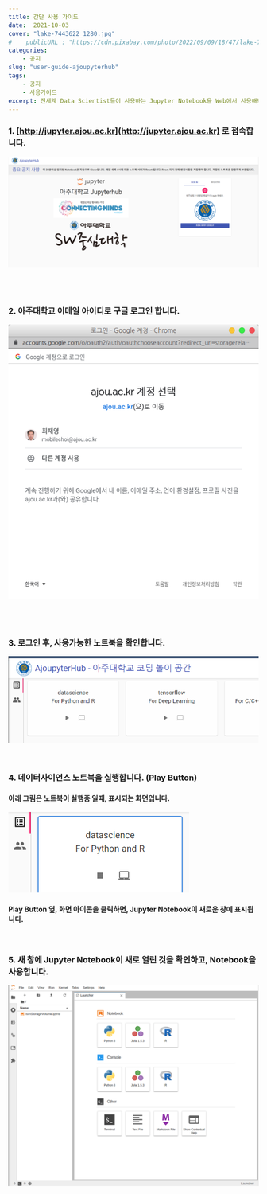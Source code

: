 ```yaml
---
title: 간단 사용 가이드
date:  2021-10-03
cover: "lake-7443622_1280.jpg" 
#    publicURL : "https://cdn.pixabay.com/photo/2022/09/09/18/47/lake-7443622_1280.jpg" # "./cover.jpg"
categories: 
    - 공지
slug: "user-guide-ajoupyterhub"
tags:
    - 공지
    - 사용가이드
excerpt: 전세계 Data Scientist들이 사용하는 Jupyter Notebook을 Web에서 사용해보세요. 
---
```


### 1. [http://jupyter.ajou.ac.kr](http://jupyter.ajou.ac.kr) 로 접속합니다.
![](./images/ajoupyter_home_1.png)

<br/>
<br/>

### 2. 아주대학교 이메일 아이디로 구글 로그인 합니다.
![](./images/Google_login.png)

<br/>
<br/>

### 3. 로그인 후, 사용가능한 노트북을 확인합니다.
![notebook-list](./images/list-of-notebooks.png)

<br/>

### 4. 데이터사이언스 노트북을 실행합니다. (Play Button)

#### 아래 그림은 노트북이 실행중 일때, 표시되는 화면입니다.

![running](./images/notebook-running.png)

#### Play Button 옆, 화면 아이콘을 클릭하면, Jupyter Notebook이 새로운 창에 표시됩니다.  

<br/>

### 5. 새 창에 Jupyter Notebook이 새로 열린 것을 확인하고, Notebook을 사용합니다.
![](./images/Jupyter_Notebook.png)

